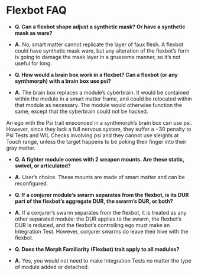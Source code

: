 # Flexbot FAQ

<!-- CLEANED div class="stat-list" -->

- **Q. Can a flexbot shape adjust a synthetic mask? Or have a synthetic mask as ware?**
- **A.** No, smart matter cannot replicate the layer of faux flesh. A flexbot could have synthetic mask ware, but any alteration of the flexbot’s form is going to damage the mask layer in a gruesome manner, so it’s not useful for long.

- **Q. How would a brain box work in a flexbot? Can a flexbot (or any synthmorph) with a brain box use psi?**
- **A.** The brain box replaces a module’s cyberbrain. It would be contained within the module in a smart matter frame, and could be relocated within that module as necessary. The module would otherwise function the same, except that the cyberbrain could not be hacked.

An ego with the Psi trait ensconced in a synthmorph’s brain box can use psi. However, since they lack a full nervous system, they suffer a −30 penalty to Psi Tests and WIL Checks involving psi and they cannot use sleights at Touch range, unless the target happens to be poking their finger into their gray matter.

- **Q. A fighter module comes with 2 weapon mounts. Are these static, swivel, or articulated?**
- **A.** User’s choice. These mounts are made of smart matter and can be reconfigured.

- **Q. If a conjurer module’s swarm separates from the flexbot, is its DUR part of the flexbot’s aggregate DUR, the swarm’s DUR, or both?**
- **A.** If a conjurer’s swarm separates from the flexbot, it is treated as any other separated module: the DUR applies to the swarm, the flexbot’s DUR is reduced, and the flexbot’s controlling ego must make an Integration Test. However, conjurer swarms do leave their hive with the flexbot.

- **Q. Does the Morph Familiarity (Flexbot) trait apply to all modules?**
- **A.** Yes, you would not need to make Integration Tests no matter the type of module added or detached.

<!-- CLEANED div -->
